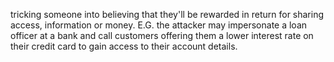 tricking someone into believing that they'll be rewarded in return for sharing access, information or money. E.G. the attacker may impersonate a loan officer at a bank and call customers offering them a lower interest rate on their credit card to gain access to their account details.
